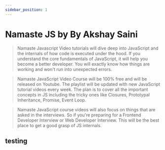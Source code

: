 ```yaml
---
sidebar_position: 1
---
```


# Namaste JS by By Akshay Saini

> Namaste Javascript Video tutorials will dive deep into JavaScript and the internals of how code is executed under the hood. If you understand the core fundamentals of JavaScript, it will help you become a better developer. You will exactly know how things are working and won't run into unexpected errors.

> Namaste JavaScript Video Course will be 100% free and will be released on Youtube. The playlist will be updated with new JavaScript tutorial videos every week. The plan is to cover all the important concepts in JS including the tricky ones like Closures, Prototypal Inheritance, Promise, Event Loop.

> Namaste JavaScript course videos will also focus on things that are asked in the interviews. So if you're preparing for a Frontend Developer Interview or Web Developer Interview. This will be the best place to get a good grasp of JS internals.

## testing
